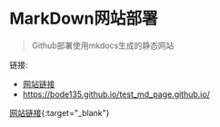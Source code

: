 # MarkDown网站部署
> Github部署使用mkdocs生成的静态网站

链接:
- <a href="https://bode135.github.io/test_md_page.github.io/" target="_blank">网站链接</a>
- https://bode135.github.io/test_md_page.github.io/

[网站链接](https://bode135.github.io/test_md_page.github.io/){:target="_blank"}
